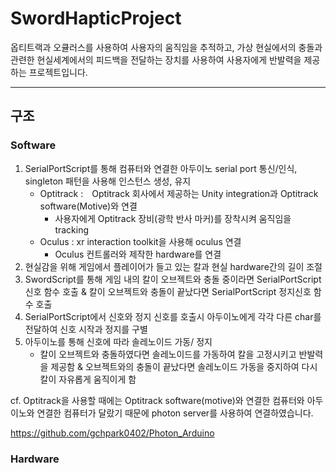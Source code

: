 # SwordHapticProject
옵티트랙과 오큘러스를 사용하여 사용자의 움직임을 추적하고, 가상 현실에서의 충돌과 관련한 현실세계에서의 피드백을 전달하는 장치를 사용하여 사용자에게 반발력을 제공하는 프로젝트입니다.
   

---
## 구조


### Software
1. SerialPortScript를 통해 컴퓨터와 연결한 아두이노 serial port 통신/인식, singleton 패턴을 사용해 인스턴스 생성, 유지
   * Optitrack :　Optitrack 회사에서 제공하는 Unity integration과 Optitrack software(Motive)와 연결
      * 사용자에게 Optitrack 장비(광학 반사 마커)를 장착시켜 움직임을 tracking
   * Oculus : xr interaction toolkit을 사용해 oculus 연결
      * Oculus 컨트롤러와 제작한 hardware를 연결
2. 현실감을 위해 게임에서 플레이어가 들고 있는 칼과 현실 hardware간의 길이 조절
3. SwordScript를 통해 게임 내의 칼이 오브젝트와 충돌 중이라면 SerialPortScript 신호 함수 호출 & 칼이 오브젝트와 충돌이 끝났다면 SerialPortScript 정지신호 함수 호출
4. SerialPortScript에서 신호와 정지 신호를 호출시 아두이노에게 각각 다른 char를 전달하여 신호 시작과 정지를 구별
5. 아두이노를 통해 신호에 따라 솔레노이드 가동/ 정지
     * 칼이 오브젝트와 충돌하였다면 솔레노이드를 가동하여 칼을 고정시키고 반발력을 제공함 & 오브젝트와의 충돌이 끝났다면 솔레노이드 가동을 중지하여 다시 칼이 자유롭게 움직이게 함

cf. Optitrack을 사용할 때에는 Optitrack software(motive)와 연결한 컴퓨터와 아두이노와 연결한 컴퓨터가 달랐기 때문에 photon server를 사용하여 연결하였습니다.

https://github.com/gchpark0402/Photon_Arduino

### Hardware


